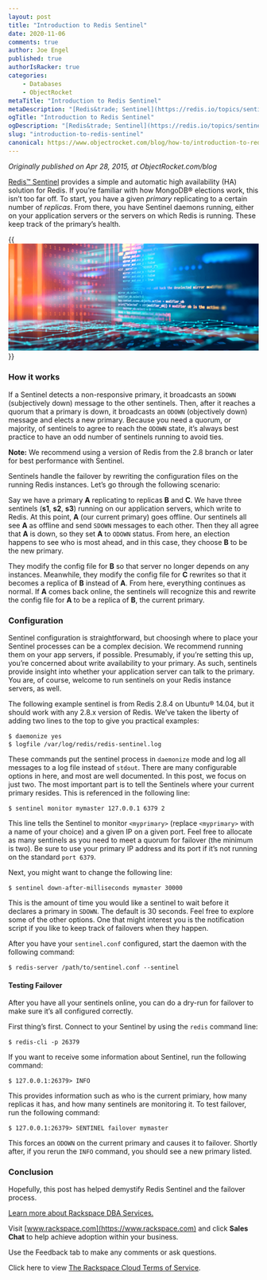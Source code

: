 ```yaml
---
layout: post
title: "Introduction to Redis Sentinel"
date: 2020-11-06
comments: true
author: Joe Engel
published: true
authorIsRacker: true
categories:
    - Databases
    - ObjectRocket
metaTitle: "Introduction to Redis Sentinel"
metaDescription: "[Redis&trade; Sentinel](https://redis.io/topics/sentinel) provides a simple and automatic **HA** (high availability) solution for Redis. "
ogTitle: "Introduction to Redis Sentinel"
ogDescription: "[Redis&trade; Sentinel](https://redis.io/topics/sentinel) provides a simple and automatic **HA** (high availability) solution for Redis. "
slug: "introduction-to-redis-sentinel"
canonical: https://www.objectrocket.com/blog/how-to/introduction-to-redis-sentinel/
---
```


*Originally published on Apr 28, 2015, at ObjectRocket.com/blog*

[Redis&trade; Sentinel](https://redis.io/topics/sentinel) provides a simple and automatic high availability (HA) solution for Redis.
If you’re familiar with how MongoDB&reg; elections work, this isn’t too far off. To start, you have a given *primary* replicating
to a certain number of *replicas*. From there, you have Sentinel daemons running, either on your application servers or the servers
on which Redis is running. These keep track of the primary’s health.

<!--more-->

{{<img src="picture1.png" title="" alt="">}}

### How it works

If a Sentinel detects a non-responsive primary, it broadcasts an `SDOWN` (subjectively down) message to the other sentinels. Then,
after it reaches a quorum that a primary is down, it broadcasts an `ODOWN` (objectively down) message and elects a new primary.
Because you need a quorum, or majority, of sentinels to agree to reach the `ODOWN` state, it’s always best practice to have an odd
number of sentinels running to avoid ties.

**Note:** We recommend using a version of Redis from the 2.8 branch or later for best performance with Sentinel.

Sentinels handle the failover by rewriting the configuration files on the running Redis instances. Let’s go through the following scenario:

Say we have a primary **A** replicating to replicas **B** and **C**. We have three sentinels (**s1**, **s2**, **s3**) running on our
application servers, which write to Redis. At this point, **A** (our current primary) goes offline. Our sentinels all see **A** as
offline and send `SDOWN` messages to each other. Then they all agree that **A** is down, so they set **A** to `ODOWN` status. From
here, an election happens to see who is most ahead, and in this case, they choose **B** to be the new primary.

They modify the config file for **B** so that server no longer depends on any instances. Meanwhile, they modify the config file for
**C** rewrites so that it becomes a replica of **B** instead of **A**. From here, everything continues as normal. If **A** comes
back online, the sentinels will recognize this and rewrite the config file for **A** to be a replica of **B**, the current primary.

### Configuration

Sentinel configuration is straightforward, but choosingh where to place your Sentinel processes can be a complex decision. We
recommend running them on your app servers, if possible. Presumably, if you’re setting this up, you’re concerned about write
availability to your primary. As such, sentinels provide insight into whether your application server can talk to the primary.
You are, of course, welcome to run sentinels on your Redis instance servers, as well. 

The following example sentinel is from Redis 2.8.4 on Ubuntu&reg; 14.04, but it should work with any 2.8.x version of Redis.
We’ve taken the liberty of adding two lines to the top to give you practical examples:

    $ daemonize yes
    $ logfile /var/log/redis/redis-sentinel.log

These commands put the sentinel process in `daemonize` mode and log all messages to a log file instead of `stdout`. There are many
configurable options in here, and most are well documented. In this post, we focus on just two. The most important part is to tell
the Sentinels where your current primary resides. This is referenced in the following line:

    $ sentinel monitor mymaster 127.0.0.1 6379 2

This line tells the Sentinel to monitor `<myprimary>` (replace `<myprimary>` with a name of your choice) and a given IP on a given port.
Feel free to allocate as many sentinels as you need to meet a quorum for failover (the minimum is two). Be sure to use your primary IP
address and its port if it’s not running on the standard `port 6379`. 

Next, you might want to change the following line:

    $ sentinel down-after-milliseconds mymaster 30000

This is the amount of time you would like a sentinel to wait before it declares a primary in `SDOWN`. The default is 30 seconds. Feel free
to explore some of the other options. One that might interest you is the notification script if you like to keep track of failovers when
they happen.

After you have your `sentinel.conf` configured, start the daemon with the following command:

    $ redis-server /path/to/sentinel.conf --sentinel

#### Testing Failover

After you have all your sentinels online, you can do a dry-run for failover to make sure it’s all configured correctly.

First thing’s first. Connect to your Sentinel by using the `redis` command line:

    $ redis-cli -p 26379

If you want to receive some information about Sentinel, run the following command:

    $ 127.0.0.1:26379> INFO

This provides information such as who is the current primiary, how many replicas it has, and how many sentinels are monitoring it.
To test failover, run the following command:

    $ 127.0.0.1:26379> SENTINEL failover mymaster

This forces an `ODOWN` on the current primary and causes it to failover. Shortly after, if you rerun the `INFO` command, you
should see a new primary listed.

### Conclusion

Hopefully, this post has helped demystify Redis Sentinel and the failover process.

<a class="cta purple" id="cta" href="https://www.rackspace.com/data/dba-services">Learn more about Rackspace DBA Services.</a>

Visit [www.rackspace.com](https://www.rackspace.com) and click **Sales Chat**
to help achieve adoption within your business.

Use the Feedback tab to make any comments or ask questions.

Click here to view [The Rackspace Cloud Terms of Service](https://www.rackspace.com/cloud/legal/).
